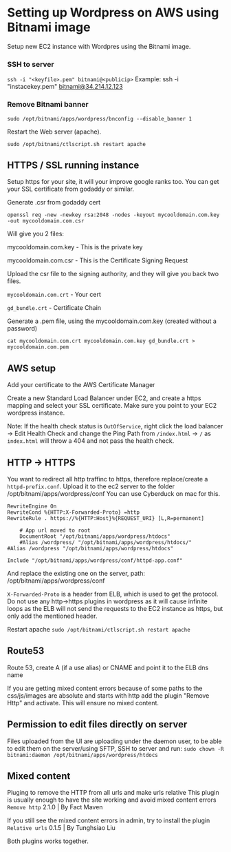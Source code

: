 # Setting up Wordpress on AWS using Bitnami image #

Setup new EC2 instance with Wordpres using the Bitnami image.

### SSH to server ###
`ssh -i "<keyfile>.pem" bitnami@<publicip>`
Example:
ssh -i "instacekey.pem" bitnami@34.214.12.123

### Remove Bitnami banner ###
`sudo /opt/bitnami/apps/wordpress/bnconfig --disable_banner 1`

Restart the Web server (apache).

`sudo /opt/bitnami/ctlscript.sh restart apache`

## HTTPS / SSL running instance ##
Setup https for your site, it will your improve google ranks too.
You can get your SSL certificate from godaddy or similar.

Generate .csr from godaddy cert

`openssl req -new -newkey rsa:2048 -nodes -keyout mycooldomain.com.key -out mycooldomain.com.csr`

Will give you 2 files:

mycooldomain.com.key - This is the private key

mycooldomain.com.csr - This is the Certificate Signing Request

Upload the csr file to the signing authority, and they will give you back two files.

`mycooldomain.com.crt` - Your cert

`gd_bundle.crt` - Certificate Chain

Generate a .pem file, using the mycooldomain.com.key (created without a password)

`cat mycooldomain.com.crt mycooldomain.com.key gd_bundle.crt > mycooldomain.com.pem`

## AWS setup ##
Add your certificate to the AWS Certificate Manager

Create a new Standard Load Balancer under EC2, and create a https mapping and select your SSL certificate.
Make sure you point to your EC2 wordpress instance.

Note: If the health check status is `OutOfService`, right click the load balancer -> Edit Health Check and change the Ping Path from `/index.html` -> `/` as `index.html` will throw a 404 and not pass the health check.

## HTTP -> HTTPS ##
You want to redirect all http traffinc to https, therefore replace/create a `httpd-prefix.conf`.
Upload it to the ec2 server to the folder /opt/bitnami/apps/wordpress/conf
You can use Cyberduck on mac for this.
```
RewriteEngine On
RewriteCond %{HTTP:X-Forwarded-Proto} =http
RewriteRule . https://%{HTTP:Host}%{REQUEST_URI} [L,R=permanent]

    # App url moved to root
    DocumentRoot "/opt/bitnami/apps/wordpress/htdocs"
    #Alias /wordpress/ "/opt/bitnami/apps/wordpress/htdocs/"
#Alias /wordpress "/opt/bitnami/apps/wordpress/htdocs"

Include "/opt/bitnami/apps/wordpress/conf/httpd-app.conf"
```
And replace the existing one on the server, path:
/opt/bitnami/apps/wordpress/conf

`X-Forwarded-Proto` is a header from ELB, which is used to get the protocol. Do not use any http->https plugins in wordpress as it will cause infinite loops as the ELB will not send the requests to the EC2 instance as https, but only add the mentioned header.

Restart apache 
`sudo /opt/bitnami/ctlscript.sh restart apache`

## Route53 ##
Route 53, create A (if a use alias) or CNAME and point it to the ELB dns name

If you are getting mixed content errors because of some paths to the css/js/images are absolute and starts with http add the plugin "Remove Http" and activate. This will ensure no mixed content.

## Permission to edit files directly on server ##
Files uploaded from the UI are uploading under the daemon user, to be able to edit them on the server/using SFTP, SSH to server and run:
`sudo chown -R bitnami:daemon /opt/bitnami/apps/wordpress/htdocs`

## Mixed content ##
Pluging to remove the HTTP from all urls and make urls relative
This plugin is usually enough to have the site working and avoid mixed content errors
`Remove http` 2.1.0 | By Fact Maven 

If you still see the mixed content errors in admin, try to install the plugin
`Relative urls` 0.1.5 | By Tunghsiao Liu 

Both plugins works together.
